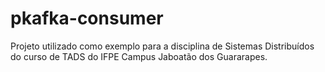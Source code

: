 # pkafka-consumer
Projeto utilizado como exemplo para a disciplina de Sistemas Distribuídos do curso de TADS do IFPE Campus Jaboatão dos Guararapes.
